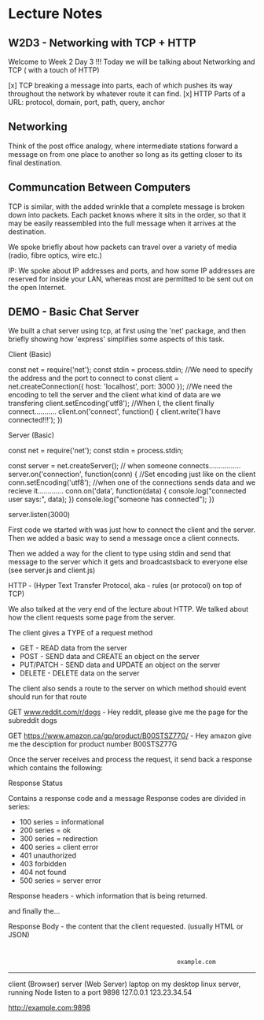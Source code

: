 # Lecture Notes

## W2D3 - Networking with TCP + HTTP

Welcome to Week 2 Day 3 !!! Today we will be 
talking about Networking and TCP ( with a touch 
of HTTP)

[x] TCP breaking a message into parts, each of which pushes
its way throughout the network by whatever route it can find.
[x] HTTP Parts of a URL: protocol, domain, port, path, query, anchor

## Networking

Think of the post office analogy, where intermediate stations forward
a message on from one place to another so long as its getting closer
to its final destination.

## Communcation Between Computers

TCP is similar, with the added wrinkle that a complete message is broken
down into packets. Each packet knows where it sits in the order, so that
it may be easily reassembled into the full message when it arrives at
the destination.

We spoke briefly about how packets can travel over a variety of media (radio,
fibre optics, wire etc.)

IP: We spoke about IP addresses and ports, and how some IP addresses are reserved
for inside your LAN, whereas most are permitted to be sent out on the open Internet.

## DEMO - Basic Chat Server

We built a chat server using tcp, at first using the 'net' package,
and then briefly showing how 'express' simplifies some aspects of this task.

Client (Basic)

const net = require('net');
const stdin = process.stdin;
//We need to specify the address and the port to connect to
const client = net.createConnection({
  host: 'localhost',
  port: 3000
});
//We need the encoding to tell the server and the client what kind of data are we transfering
client.setEncoding('utf8');
//When I, the client finally connect...........
client.on('connect', function() {
  client.write('I have connected!!!');
})

Server (Basic)

const net = require('net');
const stdin = process.stdin;

const server = net.createServer();
// when someone connects................
server.on('connection', function(conn) {
  //Set encoding just like on the client
  conn.setEncoding('utf8');
  //when one of the connections sends data and we recieve it.............
  conn.on('data', function(data) {
    console.log("connected user says:", data);
  })
  console.log("someone has connected");
})

server.listen(3000)

First code we started with was just how to 
connect the client and the server. Then we 
added a basic way to send a message once a 
client connects.

Then we added a way for the client to type 
using stdin and send that message to the server 
which it gets and broadcastsback to everyone 
else (see server.js and client.js)

HTTP - (Hyper Text Transfer Protocol, aka - rules (or protocol) on top of TCP)

We also talked at the very end of the lecture about HTTP. 
We talked about how the client requests some 
page from the server.

The client gives a TYPE of a request method

* GET - READ data from the server
* POST - SEND data and CREATE an object on the server
* PUT/PATCH - SEND data and UPDATE an object on the server
* DELETE - DELETE data on the server

The client also sends a route to the server on 
which method should event should run for that 
route

GET www.reddit.com/r/dogs - Hey reddit, please 
give me the page for the subreddit dogs

GET 
https://www.amazon.ca/gp/product/B00STSZ77G/ - 
Hey amazon give me the desciption for product 
number B00STSZ77G

Once the server receives and process the 
request, it send back a response which contains 
the following:

Response Status

Contains a response code and a message Response 
codes are divided in series:
 
* 100 series = informational
* 200 series = ok
* 300 series = redirection
* 400 series = client error
* 401 unauthorized
* 403 forbidden
* 404 not found
* 500 series = server error

Response headers - which information that is 
being returned.

and finally the...

Response Body - the content that the client 
requested. (usually HTML or JSON)


#
                                                    example.com
----------------                                 -------------------
client (Browser)                                 server (Web Server)
laptop on my desktop                             linux server, running Node listen to a port
                                                 9898
127.0.0.1                                        123.23.34.54

http://example.com:9898 
